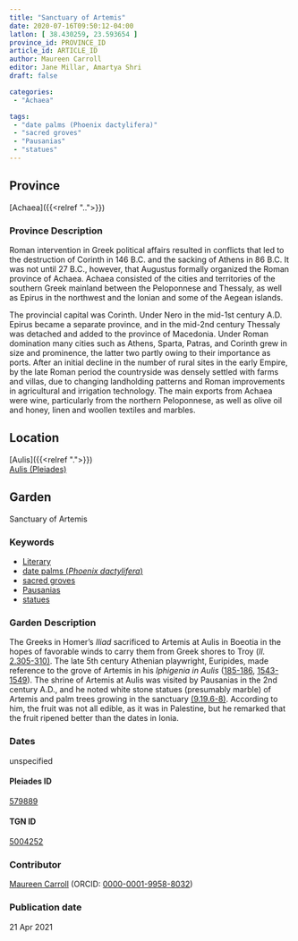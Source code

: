 ```yaml
---
title: "Sanctuary of Artemis"
date: 2020-07-16T09:50:12-04:00
latlon: [ 38.430259, 23.593654 ]
province_id: PROVINCE_ID
article_id: ARTICLE_ID
author: Maureen Carroll
editor: Jane Millar, Amartya Shri
draft: false

categories:
 - "Achaea"

tags:
 - "date palms (Phoenix dactylifera)"
 - "sacred groves"
 - "Pausanias"
 - "statues"
---
```


## Province

[Achaea]({{<relref "..">}})

### Province Description

Roman intervention in Greek political affairs resulted in conflicts that led to the destruction of Corinth in 146 B.C. and the sacking of Athens in 86 B.C. It was not until 27 B.C., however, that Augustus formally organized the Roman province of Achaea. Achaea consisted of the cities and territories of the southern Greek mainland between the Peloponnese and Thessaly, as well as Epirus in the northwest and the Ionian and some of the Aegean islands.

The provincial capital was Corinth. Under Nero in the mid-1st century A.D. Epirus became a separate province, and in the mid-2nd century Thessaly was detached and added to the province of Macedonia. Under Roman domination many cities such as Athens, Sparta, Patras, and Corinth grew in size and prominence, the latter two partly owing to their importance as ports.  After an initial decline in the number of rural sites in the early Empire, by the late Roman period the countryside was densely settled with farms and villas, due to changing landholding patterns and Roman improvements in agricultural and irrigation technology. The main exports from Achaea were wine, particularly from the northern Peloponnese, as well as olive oil and honey, linen and woollen textiles and marbles.

## Location

[Aulis]({{<relref ".">}}) \
[Aulis (Pleiades)](https://pleiades.stoa.org/places/579889)

<!--### Location Description-->

<!-- LEAVE THIS BLANK FOR NOW -->

<!--## Sublocation-->

<!--### Sublocation Description-->

<!-- DESCRIPTION -->

## Garden

Sanctuary of Artemis

### Keywords

- [Literary](#)
- [date palms (*Phoenix dactylifera*)](http://powo.science.kew.org/taxon/urn:lsid:ipni.org:names:668912-1)
- [sacred groves](http://vocab.getty.edu/page/aat/300251876)
- [Pausanias](https://catalog.perseus.org/catalog/urn:cite:perseus:author.1054)
- [statues](http://vocab.getty.edu/page/aat/300047600)

### Garden Description

The Greeks in Homer’s *Iliad* sacrificed to Artemis at Aulis in Boeotia in the hopes of favorable winds to carry them from Greek shores to Troy (*Il.* [2.305-310)](http://data.perseus.org/citations/urn:cts:greekLit:tlg0012.tlg001.perseus-eng1:2.301-2.335). The late 5th century Athenian playwright, Euripides, made reference to the grove of Artemis in his *Iphigenia in Aulis* ([185-186](http://data.perseus.org/citations/urn:cts:greekLit:tlg0006.tlg018.perseus-eng1:185-205), [1543-1549](http://data.perseus.org/citations/urn:cts:greekLit:tlg0006.tlg018.perseus-eng1:1532-1577)).  The shrine of Artemis at Aulis was visited by Pausanias in the 2nd century A.D., and he noted white stone statues (presumably marble) of Artemis and palm trees growing in the sanctuary [(9.19.6-8)](http://data.perseus.org/citations/urn:cts:greekLit:tlg0525.tlg001.perseus-eng1:9.19). According to him, the fruit was not all edible, as it was in Palestine, but he remarked that the fruit ripened better than the dates in Ionia.

<!--### Maps-->

<!--
{{< figure src="../images/image_name.ext" alt="alt_text" title="CAPTION" >}}
-->

<!--### Plans-->

<!--
{{< figure src="IMG_URL" alt="ALT_TEXT" title="CAPTION" >}}
-->

<!--### Images-->

<!--
{{< figure src="../images/image_name.ext" alt="alt_text" title="CAPTION" >}}
-->

### Dates
unspecified

<!--
### Bibliography

- BIB_ENTRY [(worldcat)](WORLDCAT_LINK_URL)
-->

<!--#### Periodo ID-->

<!-- [PERIODO_ID](https://pleiades.stoa.org/places/PLEIADES_ID) -->

#### Pleiades ID

[579889](https://pleiades.stoa.org/places/579889)

#### TGN ID

[5004252](http://vocab.getty.edu/page/tgn/5004252)

### Contributor

[Maureen Carroll](#) (ORCID: [0000-0001-9958-8032](https://orcid.org/0000-0001-9958-8032))  

### Publication date


21 Apr 2021

<!--### Related articles-->

<!-- Links to other related articles. Leave blank for now -->

